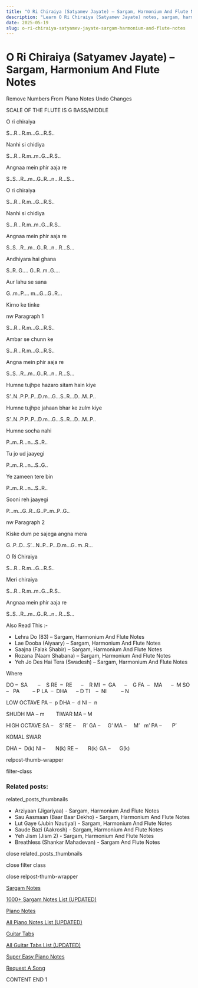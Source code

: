 ```yaml
---
title: "O Ri Chiraiya (Satyamev Jayate) – Sargam, Harmonium And Flute Notes"
description: "Learn O Ri Chiraiya (Satyamev Jayate) notes, sargam, harmonium notations and flute notes. Easy step-by-step tutorial for beginners."
date: 2025-05-19
slug: o-ri-chiraiya-satyamev-jayate-sargam-harmonium-and-flute-notes
---
```


# O Ri Chiraiya (Satyamev Jayate) – Sargam, Harmonium And Flute Notes

Remove Numbers From Piano Notes
Undo Changes

SCALE OF THE FLUTE IS G BASS/MIDDLE

O ri chiraiya

S…R…R.m…G…R.S..

Nanhi si chidiya

S…R…R.m..m..G…R.S..

Angnaa mein phir aaja re

S..S…R…m…G..R…n…R…S…

O ri chiraiya

S…R…R.m…G…R.S..

Nanhi si chidiya

S…R…R.m..m..G…R.S..

Angnaa mein phir aaja re

S..S…R…m…G..R…n…R…S…

Andhiyara hai ghana

S..R..G…. G..R..m..G….

Aur lahu se sana

G..m..P…. m…G…G..R…

Kirno ke tinke

nw Paragraph 1

S…R…R.m…G…R.S..

Ambar se chunn ke

S…R…R.m…G…R.S..

Angna mein phir aaja re

S..S…R…m…G..R…n…R…S…

Humne tujhpe hazaro sitam hain kiye

S’..N..P.P..P…D.m…G…S..R…D…M..P..

Humne tujhpe jahaan bhar ke zulm kiye

S’..N..P.P..P…D.m…G…S..R…D…M..P..

Humne socha nahi

P..m..R…n…S..R..

Tu jo ud jaayegi

P..m..R…n…S..G..

Ye zameen tere bin

P..m..R…n…S..R..

Sooni reh jaayegi

P…m…G..R…G..P..m..P..G..

nw Paragraph 2

Kiske dum pe sajega angna mera

G..P..D…S’…N..P…P…D.m…G..m..R…

O Ri Chiraiya

S…R…R.m…G…R.S..

Meri chiraiya

S…R…R.m..m..G…R.S..

Angnaa mein phir aaja re

S..S…R…m…G..R…n…R…S…

Also Read This :-

* Lehra Do (83) – Sargam, Harmonium And Flute Notes
* Lae Dooba (Aiyaary) – Sargam, Harmonium And Flute Notes
* Saajna (Falak Shabir) – Sargam, Harmonium And Flute Notes
* Rozana (Naam Shabana) – Sargam, Harmonium And Flute Notes
* Yeh Jo Des Hai Tera (Swadesh) – Sargam, Harmonium And Flute Notes

Where

DO –  SA       –    S
RE  –  RE      –    R
MI  –  GA      –    G
FA  –   MA      –  M
SO  –   PA         – P
LA  –  DHA      – D
TI    –  NI          – N

LOW OCTAVE
PA –  p
DHA –  d
NI –  n

SHUDH MA – m        TIWAR MA – M

HIGH OCTAVE
SA –    S’
RE –     R’
GA –     G’
MA –     M’   m’
PA –       P’

KOMAL SWAR

DHA –  D(k)
NI –       N(k)
RE –       R(k)
GA –      G(k)

relpost-thumb-wrapper

filter-class

### Related posts:

related_posts_thumbnails

* Arziyaan (Jigariyaa) - Sargam, Harmonium And Flute Notes
* Sau Aasmaan (Baar Baar Dekho) - Sargam, Harmonium And Flute Notes
* Lut Gaye (Jubin Nautiyal) - Sargam, Harmonium And Flute Notes
* Saude Bazi (Aakrosh) - Sargam, Harmonium And Flute Notes
* Yeh Jism (Jism 2) - Sargam, Harmonium And Flute Notes
* Breathless (Shankar Mahadevan) - Sargam And Flute Notes

close related_posts_thumbnails

close filter class

close relpost-thumb-wrapper

[Sargam Notes](/sargam-notes.html)

[1000+ Sargam Notes List (UPDATED)](/all-songs-list-sargam-notes.html)

[Piano Notes](/piano-notes.html)

[All Piano Notes List (UPDATED)](/all-songs-list-piano-notes.html)

[Guitar Tabs](/guitar-tabs.html)

[All Guitar Tabs List (UPDATED)](/all-songs-list-guitar-tabs.html)

[Super Easy Piano Notes](https://studywall.in/)

[Request A Song](/request-a-song.html)

CONTENT END 1

